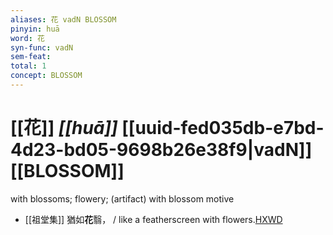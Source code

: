 ```yaml
---
aliases: 花 vadN BLOSSOM
pinyin: huā
word: 花
syn-func: vadN
sem-feat: 
total: 1
concept: BLOSSOM 
---
```

# [[花]] *[[huā]]*  [[uuid-fed035db-e7bd-4d23-bd05-9698b26e38f9|vadN]] [[BLOSSOM]]
with blossoms; flowery; (artifact) with blossom motive
 - [[祖堂集]] 猶如**花**翳， / like a featherscreen with flowers.[HXWD](https://hxwd.org/textview.html?location=KR6q0002_Yan_003-1136a.2)
